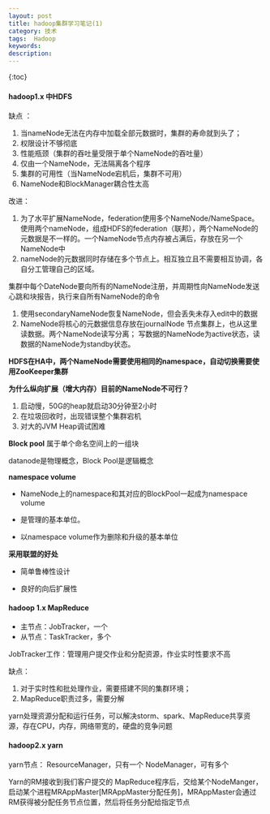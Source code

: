 ```yaml
---
layout: post
title: hadoop集群学习笔记(1)
category: 技术
tags:  Hadoop
keywords: 
description: 
---
```


{:toc}


#### hadoop1.x 中HDFS 

缺点 ：

 1. 当nameNode无法在内存中加载全部元数据时，集群的寿命就到头了；
 1. 权限设计不够彻底
 1. 性能瓶颈（集群的吞吐量受限于单个NameNode的吞吐量）
 1. 仅由一个NameNode，无法隔离各个程序
 1. 集群的可用性（当NameNode宕机后，集群不可用）
 1. NameNode和BlockManager耦合性太高 
 
改进：

 1. 为了水平扩展NameNode，federation使用多个NameNode/NameSpace。使用两个nameNode，组成HDFS的federation（联邦），两个NameNode的元数据是不一样的。一个NameNode节点内存被占满后，存放在另一个NameNode中
 1. nameNode的元数据同时存储在多个节点上。相互独立且不需要相互协调，各自分工管理自己的区域。
 
 集群中每个DateNode要向所有的NameNode注册，并周期性向NameNode发送心跳和块报告，执行来自所有NameNode的命令	
 1. 使用secondaryNameNode恢复NameNode，但会丢失未存入edit中的数据 
 1. NameNode将核心的元数据信息存放在journalNode 节点集群上，也从这里读数据。两个NameNode读写分离；
 写数据的NameNode为active状态，读数据的NameNode为standby状态。
 
**HDFS在HA中，两个NameNode需要使用相同的namespace，自动切换需要使用ZooKeeper集群**

**为什么纵向扩展（增大内存）目前的NameNode不可行？**

 1. 启动慢，50G的heap就启动30分钟至2小时
 1. 在垃圾回收时，出现错误整个集群宕机
 1. 对大的JVM Heap调试困难
 
**Block pool**
 	属于单个命名空间上的一组块
 	
 datanode是物理概念，Block Pool是逻辑概念
 

 
**namespace volume**
 
 - NameNode上的namespace和其对应的BlockPool一起成为namespace volume
 
 -  是管理的基本单位。
 
 - 以namespace volume作为删除和升级的基本单位
 
 
**采用联盟的好处**

- 简单鲁棒性设计

- 良好的向后扩展性



 
#### hadoop 1.x MapReduce

- 主节点：JobTracker，一个
- 从节点：TaskTracker，多个

JobTracker工作：管理用户提交作业和分配资源，作业实时性要求不高

缺点：
 1. 对于实时性和批处理作业，需要搭建不同的集群环境； 
 2. MapReduce职责过多，需要分解
 
 yarn处理资源分配和运行任务，可以解决storm、spark、MapReduce共享资源，存在CPU，内存，网络带宽的，硬盘的竞争问题
 
#### hadoop2.x yarn

yarn节点：
	ResourceManager，只有一个
	NodeManager，可有多个
	
Yarn的RM接收到我们客户提交的	MapReduce程序后，交给某个NodeManger，启动某个进程MRAppMaster[MRAppMaster分配任务]，MRAppMaster会通过RM获得被分配任务节点位置，然后将任务分配给指定节点	

